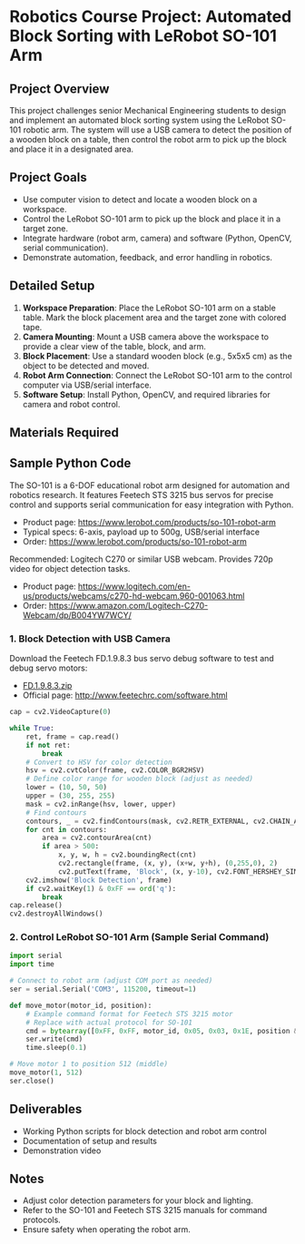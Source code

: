 # Robotics Course Project: Automated Block Sorting with LeRobot SO-101 Arm

## Project Overview
This project challenges senior Mechanical Engineering students to design and implement an automated block sorting system using the LeRobot SO-101 robotic arm. The system will use a USB camera to detect the position of a wooden block on a table, then control the robot arm to pick up the block and place it in a designated area.

## Project Goals
- Use computer vision to detect and locate a wooden block on a workspace.
- Control the LeRobot SO-101 arm to pick up the block and place it in a target zone.
- Integrate hardware (robot arm, camera) and software (Python, OpenCV, serial communication).
- Demonstrate automation, feedback, and error handling in robotics.

## Detailed Setup
1. **Workspace Preparation**: Place the LeRobot SO-101 arm on a stable table. Mark the block placement area and the target zone with colored tape.
2. **Camera Mounting**: Mount a USB camera above the workspace to provide a clear view of the table, block, and arm.
3. **Block Placement**: Use a standard wooden block (e.g., 5x5x5 cm) as the object to be detected and moved.
4. **Robot Arm Connection**: Connect the LeRobot SO-101 arm to the control computer via USB/serial interface.
5. **Software Setup**: Install Python, OpenCV, and required libraries for camera and robot control.

## Materials Required




## Sample Python Code
The SO-101 is a 6-DOF educational robot arm designed for automation and robotics research. It features Feetech STS 3215 bus servos for precise control and supports serial communication for easy integration with Python.
- Product page: https://www.lerobot.com/products/so-101-robot-arm
- Typical specs: 6-axis, payload up to 500g, USB/serial interface
- Order: https://www.lerobot.com/products/so-101-robot-arm


Recommended: Logitech C270 or similar USB webcam. Provides 720p video for object detection tasks.
- Product page: https://www.logitech.com/en-us/products/webcams/c270-hd-webcam.960-001063.html
- Order: https://www.amazon.com/Logitech-C270-Webcam/dp/B004YW7WCY/

### 1. Block Detection with USB Camera
Download the Feetech FD.1.9.8.3 bus servo debug software to test and debug servo motors:
- [FD.1.9.8.3.zip](./project_files/FD1.9.8.3.zip)
- Official page: http://www.feetechrc.com/software.html

```python
cap = cv2.VideoCapture(0)

while True:
    ret, frame = cap.read()
    if not ret:
        break
    # Convert to HSV for color detection
    hsv = cv2.cvtColor(frame, cv2.COLOR_BGR2HSV)
    # Define color range for wooden block (adjust as needed)
    lower = (10, 50, 50)
    upper = (30, 255, 255)
    mask = cv2.inRange(hsv, lower, upper)
    # Find contours
    contours, _ = cv2.findContours(mask, cv2.RETR_EXTERNAL, cv2.CHAIN_APPROX_SIMPLE)
    for cnt in contours:
        area = cv2.contourArea(cnt)
        if area > 500:
            x, y, w, h = cv2.boundingRect(cnt)
            cv2.rectangle(frame, (x, y), (x+w, y+h), (0,255,0), 2)
            cv2.putText(frame, 'Block', (x, y-10), cv2.FONT_HERSHEY_SIMPLEX, 0.9, (0,255,0), 2)
    cv2.imshow('Block Detection', frame)
    if cv2.waitKey(1) & 0xFF == ord('q'):
        break
cap.release()
cv2.destroyAllWindows()
```

### 2. Control LeRobot SO-101 Arm (Sample Serial Command)
```python
import serial
import time

# Connect to robot arm (adjust COM port as needed)
ser = serial.Serial('COM3', 115200, timeout=1)

def move_motor(motor_id, position):
    # Example command format for Feetech STS 3215 motor
    # Replace with actual protocol for SO-101
    cmd = bytearray([0xFF, 0xFF, motor_id, 0x05, 0x03, 0x1E, position & 0xFF, (position >> 8) & 0xFF])
    ser.write(cmd)
    time.sleep(0.1)

# Move motor 1 to position 512 (middle)
move_motor(1, 512)
ser.close()
```

## Deliverables
- Working Python scripts for block detection and robot arm control
- Documentation of setup and results
- Demonstration video

## Notes
- Adjust color detection parameters for your block and lighting.
- Refer to the SO-101 and Feetech STS 3215 manuals for command protocols.
- Ensure safety when operating the robot arm.
